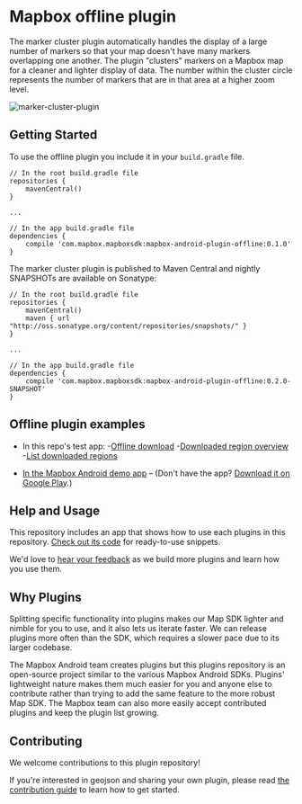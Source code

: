 # Mapbox offline plugin

The marker cluster plugin automatically handles the display of a large number of markers so that your map doesn't have many markers overlapping one another. The plugin "clusters" markers on a Mapbox map for a cleaner and lighter display of data. The number within the cluster circle represents the number of markers that are in that area at a higher zoom level.

![marker-cluster-plugin](https://user-images.githubusercontent.com/4394910/32691924-213993c0-c6c4-11e7-8f89-819c639f5ed4.gif)

## Getting Started

To use the offline plugin you include it in your `build.gradle` file.

```
// In the root build.gradle file
repositories {
    mavenCentral()
}

...

// In the app build.gradle file
dependencies {
    compile 'com.mapbox.mapboxsdk:mapbox-android-plugin-offline:0.1.0'
}
```

The marker cluster plugin is published to Maven Central and nightly SNAPSHOTs are available on Sonatype:

```
// In the root build.gradle file
repositories {
    mavenCentral()
    maven { url "http://oss.sonatype.org/content/repositories/snapshots/" }
}

...

// In the app build.gradle file
dependencies {
	compile 'com.mapbox.mapboxsdk:mapbox-android-plugin-offline:0.2.0-SNAPSHOT'
}
```

## Offline plugin examples

- In this repo's test app:
 -[Offline download](https://github.com/mapbox/mapbox-plugins-android/blob/396df90fb121402406928405634b9c56a2faa4ae/app/src/main/java/com/mapbox/mapboxsdk/plugins/testapp/activity/offline/OfflineDownloadActivity.java)
 -[Downloaded region overview](https://github.com/mapbox/mapbox-plugins-android/blob/396df90fb121402406928405634b9c56a2faa4ae/app/src/main/java/com/mapbox/mapboxsdk/plugins/testapp/activity/offline/OfflineRegionDetailActivity.java)
 -[List downloaded regions](https://github.com/mapbox/mapbox-plugins-android/blob/396df90fb121402406928405634b9c56a2faa4ae/app/src/main/java/com/mapbox/mapboxsdk/plugins/testapp/activity/offline/OfflineRegionListActivity.java)

- [In the Mapbox Android demo app](https://github.com/mapbox/mapbox-android-demo/blob/master/MapboxAndroidDemo/src/main/java/com/mapbox/mapboxandroiddemo/examples/plugins/MarkerClustersPluginActivity.java) – (Don't have the app? [Download it on Google Play](https://play.google.com/store/apps/details?id=com.mapbox.mapboxandroiddemo).)

## Help and Usage

This repository includes an app that shows how to use each plugins in this repository. [Check out its code](https://github.com/mapbox/mapbox-plugins-android/tree/master/plugins/app/src/main/java/com/mapbox/mapboxsdk/plugins/testapp) for ready-to-use snippets.

We'd love to [hear your feedback](https://github.com/mapbox/mapbox-plugins-android/issues) as we build more plugins and learn how you use them.

## Why Plugins

Splitting specific functionality into plugins makes our Map SDK lighter and nimble for you to use, and it also lets us iterate faster. We can release plugins more often than the SDK, which requires a slower pace due to its larger codebase.

The Mapbox Android team creates plugins but this plugins repository is an open-source project similar to the various Mapbox Android SDKs.
Plugins' lightweight nature makes them much easier for you and anyone else to contribute rather than trying to add the same feature to the more robust Map SDK. The Mapbox team can also more easily accept contributed plugins and keep the plugin list growing.

## Contributing

We welcome contributions to this plugin repository!

If you're interested in geojson and sharing your own plugin, please read [the contribution guide](https://github.com/mapbox/mapbox-plugins-android/blob/master/CONTRIBUTING.md) to learn how to get started.
